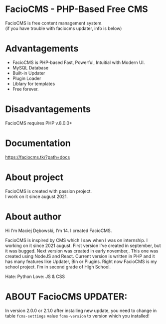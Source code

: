 
# FacioCMS - PHP-Based Free CMS

FacioCMS is free content management system. \
(if you have trouble with faciocms updater, info is below)

# Advantagements
+ FacioCMS is PHP-based  Fast, Powerful, Intuitial with Modern UI. 
+ MySQL Database
+ Built-in Updater
+ Plugin Loader
+ Liblary for templates
+ Free forever.

# Disadvantagements
FacioCMS requires PHP v.8.0.0+

# Documentation 
https://faciocms.tk/?path=docs

# About project
FacioCMS is created with passion project. \
I work on it since august 2021. 

# About author
Hi I'm Maciej Dębowski, I'm 14. I created FacioCMS.

FacioCMS is inspired by CMS which I saw when I was on internship.
I working on it since 2021 august.
First version I've created in september, but it was bugged.
Next version was created in early november,. This one was created using NodeJS and React.
Current version is written in PHP and it has many features like Updater, Bin or Plugins.
Right now FacioCMS is my school project. I'm in second grade of High School.

Hate: Python
Love: JS & CSS

# ABOUT FacioCMS UPDATER:
In version 2.0.0 or 2.1.0 after installing new update, you need to change in table `fcms-settings` value `fcms-version` to version which you installed!
